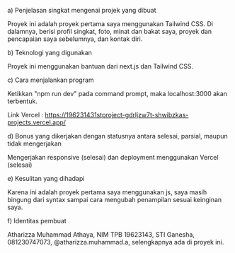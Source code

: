 a) Penjelasan singkat mengenai projek yang dibuat

Proyek ini adalah proyek pertama saya menggunakan Tailwind CSS. Di dalamnya, berisi profil singkat, foto, minat dan bakat saya, proyek dan pencapaian saya sebelumnya, dan kontak diri.


b) Teknologi yang digunakan

Proyek ini menggunakan bantuan dari next.js dan Tailwind CSS.


c) Cara menjalankan program

Ketikkan "npm run dev" pada command prompt, maka localhost:3000 akan terbentuk.

Link Vercel : https://196231431stproject-gdrljzw7t-shwibzkas-projects.vercel.app/


d) Bonus yang dikerjakan dengan statusnya antara selesai, parsial, maupun tidak mengerjakan

Mengerjakan responsive (selesai) dan deployment menggunakan Vercel (selesai)


e) Kesulitan yang dihadapi

Karena ini adalah proyek pertama saya menggunakan js, saya masih bingung dari syntax sampai cara mengubah penampilan sesuai keinginan saya.


f) Identitas pembuat

Atharizza Muhammad Athaya, NIM TPB 19623143, STI Ganesha, 081230747073, @atharizza.muhammad.a, selengkapnya ada di proyek ini.
